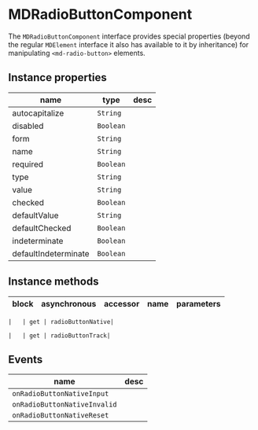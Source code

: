# MDRadioButtonComponent
The `MDRadioButtonComponent` interface provides special properties (beyond the regular `MDElement` interface it also has available to it by inheritance) for manipulating `<md-radio-button>` elements.

## Instance properties

name|type|desc
---|---|---
autocapitalize|`String`|
disabled|`Boolean`|
form|`String`|
name|`String`|
required|`Boolean`|
type|`String`|
value|`String`|
checked|`Boolean`|
defaultValue|`String`|
defaultChecked|`Boolean`|
indeterminate|`Boolean`|
defaultIndeterminate|`Boolean`|

## Instance methods

block| asynchronous | accessor| name| parameters
---| --- | ---| ---| ---

    |   | get | radioButtonNative| 

    |   | get | radioButtonTrack| 

## Events

name|desc
---|---
`onRadioButtonNativeInput`|
`onRadioButtonNativeInvalid`|
`onRadioButtonNativeReset`|
